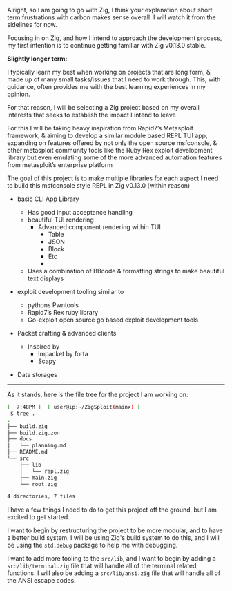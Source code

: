 Alright, so I am going to go with Zig, I think your explanation about short term frustrations with carbon makes sense overall. I will watch it from the sidelines for now. 

Focusing in on Zig, and how I intend to approach the development process, my first intention is to continue getting familiar with Zig v0.13.0 stable. 

**Slightly longer term:**

I typically learn my best when working on projects that are long form, & made up of many small tasks/issues that I need to work through. This, with guidance, often provides me with the best learning experiences in my opinion. 

For that reason, I will be selecting a Zig project based on my overall interests that seeks to establish the impact I intend to leave 

For this I will be taking heavy inspiration from Rapid7’s Metasploit framework, & aiming to develop a similar module based REPL TUI app, expanding on features offered by not only the open source msfconsole, & other metasploit community tools like the Ruby Rex exploit development library but even emulating some of the more advanced automation features from metasploit’s enterprise platform 

The goal of this project is to make multiple libraries for each aspect I need to build this msfconsole style REPL in Zig v0.13.0 (within reason)

- basic CLI App Library
    - Has good input acceptance handling
    - beautiful TUI rendering
        - Advanced component rendering within TUI
            - Table
            - JSON
            - Block
            - Etc
            - 
    - Uses a combination of BBcode & formatting strings to make beautiful text displays
- exploit development tooling similar to
    - pythons Pwntools
    - Rapid7’s Rex ruby library
    - Go-exploit open source go based exploit development tools

- Packet crafting & advanced clients
    - Inspired by
        - Impacket by forta
        - Scapy
- Data storages


---

As it stands, here is the file tree for the project I am working on:

```bash
[  7:48PM ]  [ user@ip:~/ZigSploit(main✗) ]
 $ tree .
.
├── build.zig
├── build.zig.zon
├── docs
│   └── planning.md
├── README.md
└── src
    ├── lib
    │   └── repl.zig
    ├── main.zig
    └── root.zig

4 directories, 7 files

```


I have a few things I need to do to get this project off the ground, but I am excited to get started.

I want to begin by restructuring the project to be more modular, and to have a better build system. I will be using Zig's build system to do this, and I will be using the `std.debug` package to help me with debugging.

I want to add more tooling to the `src/lib`, and I want to begin by adding a `src/lib/terminal.zig` file that will handle all of the terminal related functions. I will also be adding a `src/lib/ansi.zig` file that will handle all of the ANSI escape codes.


